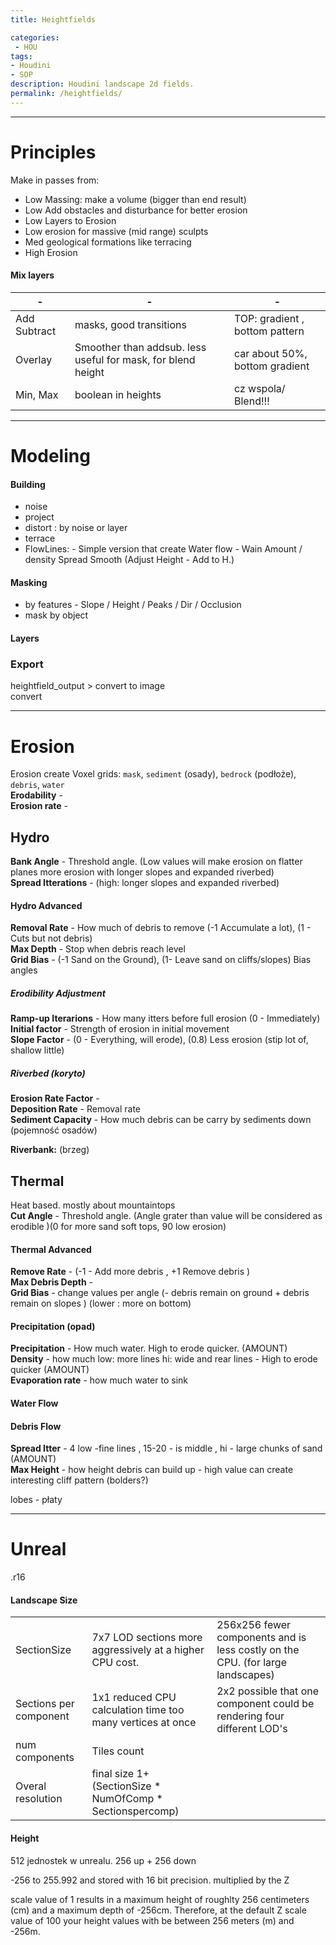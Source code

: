 ```yaml
---
title: Heightfields

categories:
 - HOU
tags:
- Houdini
- SOP
description: Houdini landscape 2d fields.
permalink: /heightfields/
---
```









---

# Principles
Make in passes from:
- Low Massing: make a volume (bigger than end result)
- Low Add obstacles and disturbance for better erosion
- Low Layers to Erosion   
- Low erosion for massive (mid range) sculpts  
- Med geological formations like terracing
- High Erosion

#### Mix layers

|-|-|-|
|-|-|-|
|Add Subtract | masks, good transitions  | TOP: gradient , bottom pattern
|Overlay |  Smoother than addsub. less useful for mask, for blend height| car about 50%, bottom gradient
|Min, Max | boolean in heights | cz wspola/ Blend!!!

---

# Modeling
#### Building
- noise  
- project  
- distort : by noise or layer  
- terrace
- FlowLines:  - Simple version that create Water flow  - Wain Amount / density  Spread Smooth  (Adjust Height - Add to H.)

#### Masking
- by features - Slope / Height / Peaks / Dir / Occlusion   
- mask by object  

#### Layers

### Export

heightfield_output > convert to image   
convert  

---

# Erosion
Erosion create Voxel grids: `mask`, `sediment` (osady), `bedrock` (podłoże), `debris`, `water`    
**Erodability** -    
**Erosion rate** -    

## Hydro
**Bank Angle** - Threshold angle. (Low values will make erosion on flatter planes more erosion with longer slopes and expanded riverbed)  
**Spread Itterations** - (high: longer slopes and expanded riverbed)    

#### Hydro Advanced  
**Removal Rate** - How much of debris to remove (-1 Accumulate a lot), (1 - Cuts but not debris)    
**Max Depth** - Stop when debris reach level     
**Grid Bias** - (-1 Sand on the Ground), (1- Leave sand on cliffs/slopes) Bias angles    

##### Erodibility Adjustment
**Ramp-up Iterarions** -  How many itters before full erosion (0 - Immediately)     
**Initial factor** - Strength of erosion in initial movement     
**Slope Factor** - (0 - Everything, will erode),  (0.8) Less erosion (stip lot of, shallow little)     

##### Riverbed  (koryto)
**Erosion Rate Factor** -     
**Deposition Rate** - Removal rate     
**Sediment Capacity** -  How much debris can be carry by sediments down (pojemność osadów)  

**Riverbank:** (brzeg)

## Thermal  
Heat based. mostly about mountaintops    
**Cut Angle** -  Threshold angle. (Angle grater than value will be considered as erodible )(0 for more sand soft tops, 90 low erosion)   

#### Thermal Advanced
**Remove Rate** - (-1 - Add more debris , +1 Remove debris )  
**Max Debris Depth** -   
**Grid Bias** - change values per angle (- debris remain on ground + debris remain on slopes )  (lower : more on bottom)   

#### Precipitation (opad)
**Precipitation** - How much water.  High to erode quicker.  (AMOUNT)   
**Density** - how much   low: more lines hi: wide and rear lines - High to erode quicker  (AMOUNT)   
**Evaporation rate** - how much water to sink    

#### Water Flow


#### Debris Flow
**Spread Itter** - 4 low -fine lines , 15-20 - is middle ,   hi - large chunks of sand   (AMOUNT)   
**Max Height** - how height debris can build up - high value can create interesting cliff pattern (bolders?)  

lobes - płaty  



---

# Unreal

.r16


#### Landscape Size

||||
|-|-|-|
SectionSize|7x7 LOD sections more aggressively at a higher CPU cost.|256x256 fewer components and is less costly on the CPU. (for large landscapes)  
Sections per component| 1x1 reduced CPU calculation time too many vertices at once | 2x2  possible that one component could be rendering four different LOD's |
num components| Tiles count  |  
Overal resolution|final size  1+(SectionSize * NumOfComp * Sectionspercomp)

#### Height

512 jednostek w unrealu. 256 up + 256 down

 -256 to 255.992 and stored with 16 bit precision. multiplied by the Z

  scale value of 1 results in a maximum height of roughlty 256 centimeters (cm) and a maximum depth of -256cm. Therefore, at the default Z scale value of 100 your height values with be between 256 meters (m) and -256m.
